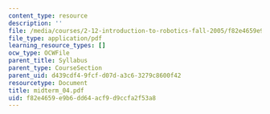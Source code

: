 ```yaml
---
content_type: resource
description: ''
file: /media/courses/2-12-introduction-to-robotics-fall-2005/f82e4659e9b6dd64acf9d9ccfa2f53a8_midterm_04.pdf
file_type: application/pdf
learning_resource_types: []
ocw_type: OCWFile
parent_title: Syllabus
parent_type: CourseSection
parent_uid: d439cdf4-9fcf-d07d-a3c6-3279c8600f42
resourcetype: Document
title: midterm_04.pdf
uid: f82e4659-e9b6-dd64-acf9-d9ccfa2f53a8
---
```

